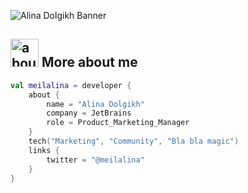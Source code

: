 ![Alina Dolgikh Banner](https://raw.github.com/meilalina/meilalina/master/github.png)

## <img width="45" alt="about" src="https://raw.github.com/meilalina/meilalina/master/about.png"> More about me
```kotlin
val meilalina = developer {
    about {
        name = "Alina Dolgikh"
        company = JetBrains
        role = Product_Marketing_Manager
    }
    tech("Marketing", "Community", "Bla bla magic")
    links {
        twitter = "@meilalina"
    }
}
```
